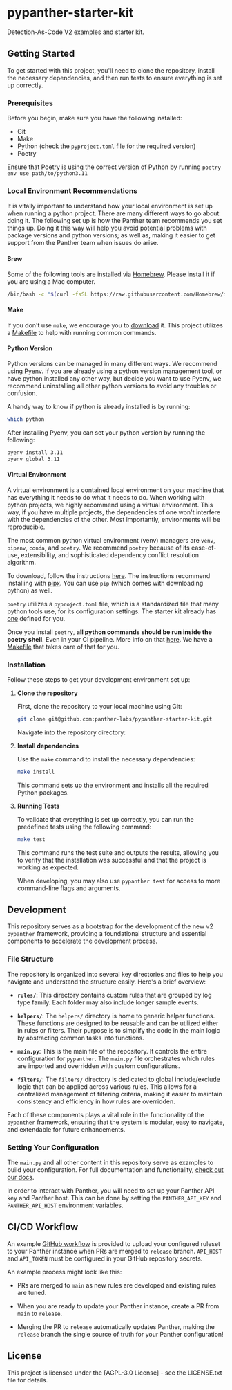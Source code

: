 # pypanther-starter-kit

Detection-As-Code V2 examples and starter kit.

## Getting Started

To get started with this project, you'll need to clone the repository, install the necessary dependencies, and then run tests to ensure everything is set up correctly.

### Prerequisites

Before you begin, make sure you have the following installed:
- Git
- Make
- Python (check the `pyproject.toml` file for the required version)
- Poetry

Ensure that Poetry is using the correct version of Python by running `poetry env use path/to/python3.11`

### Local Environment Recommendations

It is vitally important to understand how your local environment is set up when running a python project.
There are many different ways to go about doing it. 
The following set up is how the Panther team recommends you set things up.
Doing it this way will help you avoid potential problems with package versions and python versions; as well as, making it easier to get support from the Panther team when issues do arise. 

#### Brew

Some of the following tools are installed via [Homebrew](https://brew.sh/). 
Please install it if you are using a Mac computer. 

```bash
/bin/bash -c "$(curl -fsSL https://raw.githubusercontent.com/Homebrew/install/HEAD/install.sh)"
```

#### Make

If you don't use `make`, we encourage you to [download](https://formulae.brew.sh/formula/make) it. 
This project utilizes a [Makefile](./Makefile) to help with running common commands. 

#### Python Version

Python versions can be managed in many different ways.
We recommend using [Pyenv](https://github.com/pyenv/pyenv?tab=readme-ov-file#installation). 
If you are already using a python version management tool, or have python installed any other way, but decide you want to use Pyenv, we recommend uninstalling all other python versions to avoid any troubles or confusion. 

A handy way to know if python is already installed is by running:
```bash
which python
```

After installing Pyenv, you can set your python version by running the following:
```bash
pyenv install 3.11
pyenv global 3.11
```

#### Virtual Environment

A virtual environment is a contained local environment on your machine that has everything it needs to do what it needs to do. 
When working with python projects, we highly recommend using a virtual environment.
This way, if you have multiple projects, the dependencies of one won't interfere with the dependencies of the other. 
Most importantly, environments will be reproducible. 

The most common python virtual environment (venv) managers are `venv`, `pipenv`, `conda`, and `poetry`.
We recommend `poetry` because of its ease-of-use, extensibility, and sophisticated dependency conflict resolution algorithm. 

To download, follow the instructions [here](https://python-poetry.org/docs/).
The instructions recommend installing with [pipx](https://pipx.pypa.io/stable/installation/).
You can use `pip` (which comes with downloading python) as well. 

`poetry` utilizes a `pyproject.toml` file, which is a standardized file that many python tools use, for its configuration settings.
The starter kit already has [one](./pyproject.toml) defined for you. 

Once you install `poetry`, **all python commands should be run inside the poetry shell**. 
Even in your CI pipeline. 
More info on that [here](https://python-poetry.org/docs/basic-usage/#using-your-virtual-environment).
We have a [Makefile](./Makefile) that takes care of that for you.

### Installation

Follow these steps to get your development environment set up:

1. **Clone the repository**

    First, clone the repository to your local machine using Git:

    ```bash
    git clone git@github.com:panther-labs/pypanther-starter-kit.git
    ```

    Navigate into the repository directory:

2. **Install dependencies**

    Use the `make` command to install the necessary dependencies:

    ```bash
    make install
    ```

    This command sets up the environment and installs all the required Python packages.

3. **Running Tests**

    To validate that everything is set up correctly, you can run the predefined tests using the following command:

    ```bash
    make test
    ```

    This command runs the test suite and outputs the results, allowing you to verify that the installation was successful and that the project is working as expected.

    When developing, you may also use `pypanther test` for access to more command-line flags and arguments.

## Development

This repository serves as a bootstrap for the development of the new v2 `pypanther` framework, providing a foundational structure and essential components to accelerate the development process.

### File Structure

The repository is organized into several key directories and files to help you navigate and understand the structure easily. Here's a brief overview:

- **`rules/`**: This directory contains custom rules that are grouped by log type family. Each folder may also include longer sample events.

- **`helpers/`**: The `helpers/` directory is home to generic helper functions. These functions are designed to be reusable and can be utilized either in rules or filters. Their purpose is to simplify the code in the main logic by abstracting common tasks into functions.

- **`main.py`**: This is the main file of the repository. It controls the entire configuration for `pypanther`. The `main.py` file orchestrates which rules are imported and overridden with custom configurations.

- **`filters/`**: The `filters/` directory is dedicated to global include/exclude logic that can be applied across various rules. This allows for a centralized management of filtering criteria, making it easier to maintain consistency and efficiency in how rules are overridden.

Each of these components plays a vital role in the functionality of the `pypanther` framework, ensuring that the system is modular, easy to navigate, and extendable for future enhancements.

### Setting Your Configuration

The `main.py` and all other content in this repository serve as examples to build your configuration. For full documentation and functionality, [check out our docs](https://docs.panther.com/).

In order to interact with Panther, you will need to set up your Panther API key and Panther host. This can be done by setting the `PANTHER_API_KEY` and `PANTHER_API_HOST` environment variables.

## CI/CD Workflow

An example [GitHub workflow](https://github.com/panther-labs/pypanther-starter-kit/blob/main/.github/workflows/upload.yml) is provided to upload your configured ruleset to your Panther instance when PRs are merged to `release` branch.  `API_HOST` and `API_TOKEN` must be configured in your GitHub repository secrets.

An example process might look like this:

- PRs are merged to `main` as new rules are developed and existing rules are tuned.

- When you are ready to update your Panther instance, create a PR from `main` to `release`.

- Merging the PR to `release` automatically updates Panther, making the `release` branch the single source of truth for your Panther configuration!

## License

This project is licensed under the [AGPL-3.0 License] - see the LICENSE.txt file for details.
